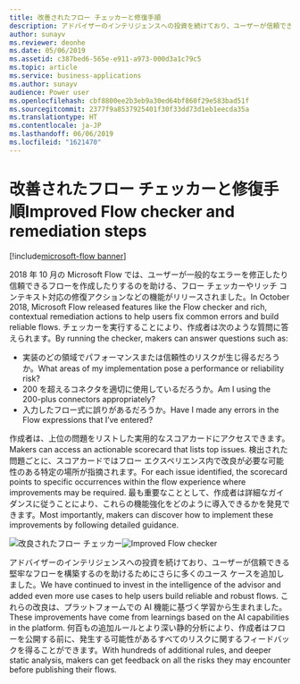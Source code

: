 ```yaml
---
title: 改善されたフロー チェッカーと修復手順
description: アドバイザーのインテリジェンスへの投資を続けており、ユーザーが信頼できる堅牢なフローを構築するのを助けるためにさらに多くのユース ケースを追加しました。
author: sunayv
ms.reviewer: deonhe
ms.date: 05/06/2019
ms.assetid: c387bed6-565e-e911-a973-000d3a1c79c5
ms.topic: article
ms.service: business-applications
ms.author: sunayv
audience: Power user
ms.openlocfilehash: cbf8800ee2b3eb9a30ed64bf860f29e583bad51f
ms.sourcegitcommit: 2377f9a8537925401f30f33dd73d1eb1eecda35a
ms.translationtype: HT
ms.contentlocale: ja-JP
ms.lasthandoff: 06/06/2019
ms.locfileid: "1621470"
---
```

# <a name="improved-flow-checker-and-remediation-steps"></a><span data-ttu-id="0b5f7-103">改善されたフロー チェッカーと修復手順</span><span class="sxs-lookup"><span data-stu-id="0b5f7-103">Improved Flow checker and remediation steps</span></span>

[!include[microsoft-flow banner](../includes/microsoft-flow.md)]

<span data-ttu-id="0b5f7-104">2018 年 10 月の Microsoft Flow では、ユーザーが一般的なエラーを修正したり信頼できるフローを作成したりするのを助ける、フロー チェッカーやリッチ コンテキスト対応の修復アクションなどの機能がリリースされました。</span><span class="sxs-lookup"><span data-stu-id="0b5f7-104">In October 2018, Microsoft Flow released features like the Flow checker and rich, contextual remediation actions to help users fix common errors and build reliable flows.</span></span> <span data-ttu-id="0b5f7-105">チェッカーを実行することにより、作成者は次のような質問に答えられます。</span><span class="sxs-lookup"><span data-stu-id="0b5f7-105">By running the checker, makers can answer questions such as:</span></span>

- <span data-ttu-id="0b5f7-106">実装のどの領域でパフォーマンスまたは信頼性のリスクが生じ得るだろうか。</span><span class="sxs-lookup"><span data-stu-id="0b5f7-106">What areas of my implementation pose a performance or reliability risk?</span></span>
- <span data-ttu-id="0b5f7-107">200 を超えるコネクタを適切に使用しているだろうか。</span><span class="sxs-lookup"><span data-stu-id="0b5f7-107">Am I using the 200-plus connectors appropriately?</span></span>
- <span data-ttu-id="0b5f7-108">入力したフロー式に誤りがあるだろうか。</span><span class="sxs-lookup"><span data-stu-id="0b5f7-108">Have I made any errors in the Flow expressions that I’ve entered?</span></span>

<span data-ttu-id="0b5f7-109">作成者は、上位の問題をリストした実用的なスコアカードにアクセスできます。</span><span class="sxs-lookup"><span data-stu-id="0b5f7-109">Makers can access an actionable scorecard that lists top issues.</span></span> <span data-ttu-id="0b5f7-110">検出された問題ごとに、スコアカードではフロー エクスペリエンス内で改良が必要な可能性のある特定の場所が指摘されます。</span><span class="sxs-lookup"><span data-stu-id="0b5f7-110">For each issue identified, the scorecard points to specific occurrences within the flow experience where improvements may be required.</span></span> <span data-ttu-id="0b5f7-111">最も重要なこととして、作成者は詳細なガイダンスに従うことにより、これらの機能強化をどのように導入できるかを発見できます。</span><span class="sxs-lookup"><span data-stu-id="0b5f7-111">Most importantly, makers can discover how to implement these improvements by following detailed guidance.</span></span>

<span data-ttu-id="0b5f7-112">![改良されたフロー チェッカー](media/ImprovedFlowChecker-1.png "改良されたフロー チェッカー")</span><span class="sxs-lookup"><span data-stu-id="0b5f7-112">![Improved Flow checker](media/ImprovedFlowChecker-1.png "Improved Flow checker")</span></span>

<span data-ttu-id="0b5f7-113">アドバイザーのインテリジェンスへの投資を続けており、ユーザーが信頼できる堅牢なフローを構築するのを助けるためにさらに多くのユース ケースを追加しました。</span><span class="sxs-lookup"><span data-stu-id="0b5f7-113">We have continued to invest in the intelligence of the advisor and added even more use cases to help users build reliable and robust flows.</span></span> <span data-ttu-id="0b5f7-114">これらの改良は、プラットフォームでの AI 機能に基づく学習から生まれました。</span><span class="sxs-lookup"><span data-stu-id="0b5f7-114">These improvements have come from learnings based on the AI capabilities in the platform.</span></span> <span data-ttu-id="0b5f7-115">何百もの追加ルールとより深い静的分析により、作成者はフローを公開する前に、発生する可能性があるすべてのリスクに関するフィードバックを得ることができます。</span><span class="sxs-lookup"><span data-stu-id="0b5f7-115">With hundreds of additional rules, and deeper static analysis, makers can get feedback on all the risks they may encounter before publishing their flows.</span></span>
